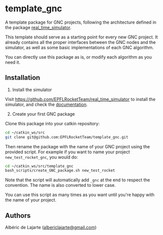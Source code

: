 # template_gnc
A template package for GNC projects, following the architecture defined in the package [real_time_simulator](https://github.com/EPFLRocketTeam/real_time_simulator).

This template should serve as a starting point for every new GNC project. It already contains all the proper interfaces between the GNC nodes and the simulator, as well as some basic implementations of each GNC algorithm.

You can directly use this package as is, or modify each algorithm as you need it.

## Installation
1. Install the simulator

Visit https://github.com/EPFLRocketTeam/real_time_simulator to install the simulator, and check the [documentation](http://wiki.ros.org/real_time_simulator/Installation).

2. Create your first GNC package

Clone this package into your catkin repository:
```bash
cd ~/catkin_ws/src
git clone git@github.com:EPFLRocketTeam/template_gnc.git
```

Then rename the package with the name of your GNC project using the provided script. For example if you want to name your project `new_test_rocket_gnc`, you would do:
```bash
cd ~/catkin_ws/src/template_gnc
bash_scripts/create_GNC_package.sh new_test_rocket
```
Note that the script will automatically add `_gnc` at the end to respect the convention. The name is also converted to lower case.

You can use this script as many times as you want until you're happy with the name of your project.

## Authors

Albéric de Lajarte (albericlajarte@gmail.com)
